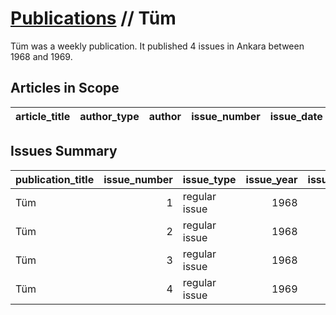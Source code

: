 # [Publications](firstlevel_publications.md) // Tüm

Tüm was a weekly publication. It published 4 issues in Ankara between 1968 and 1969.

## Articles in Scope

| article_title   | author_type   | author   | issue_number   | issue_date   | pages   |
|-----------------|---------------|----------|----------------|--------------|---------|

## Issues Summary

| publication_title   |   issue_number | issue_type    |   issue_year |   issue_month |   issue_day |   printing_house_name |
|:--------------------|---------------:|:--------------|-------------:|--------------:|------------:|----------------------:|
| Tüm                 |              1 | regular issue |         1968 |            12 |          11 |                   nan |
| Tüm                 |              2 | regular issue |         1968 |            12 |          18 |                   nan |
| Tüm                 |              3 | regular issue |         1968 |            12 |          25 |                   nan |
| Tüm                 |              4 | regular issue |         1969 |             1 |           1 |                   nan |